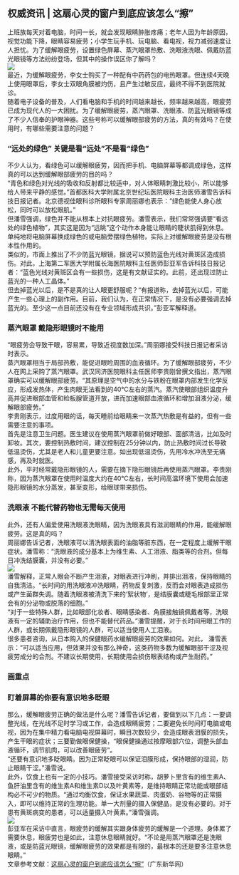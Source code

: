 ## 权威资讯 | 这扇心灵的窗户到底应该怎么“擦”  
上班族每天对着电脑，时间一长，就会发现眼睛肿胀疼痛；老年人因为年龄原因，视觉功能下降，眼睛容易疲劳；小学生玩手机、玩电脑、看电视，视力减弱速度让人担忧。为了缓解眼疲劳，设置绿色屏幕、蒸汽眼罩热敷、洗眼液洗眼、佩戴防蓝光眼镜等方法纷纷登场，但其中的操作误区你了解吗？  
![](http://cdncms.v-keep.cn/wp-content/uploads/2019/12/bd4b5820gy1fs9h5bt7c2j20ky0bs16h.jpg)  
最近，为缓解眼疲劳，李女士购买了一种配有中药药包的电热眼罩。但连续4天晚上使用眼罩后，李女士双眼角膜被灼伤，且产生过敏反应，最终不得不到医院就诊。  
随着电子设备的普及，人们看电脑和手机的时间越来越长，频率越来越高，眼疲劳已成为现代人的一大困扰。为了缓解眼疲劳，蒸汽眼罩、洗眼液、防蓝光眼镜等成了不少人信奉的护眼神器。这些号称可以缓解眼部疲劳的方法，真的有效吗？在使用时，有哪些需要注意的问题？  
### “远处的绿色” 关键是看“远处”不是看“绿色”  
不少人认为，看绿色可以缓解眼疲劳，因而把手机、电脑屏幕等都调成绿色，这样真的可以达到缓解眼部疲劳的目的吗？  
“青色和绿色对光线的吸收和反射都比较适中，对人体眼睛刺激比较小，所以能够给人带来平静的感觉。”首都医科大学附属北京世纪坛医院眼科主治医师潘雪告诉科技日报记者。北京德视佳眼科诊所眼科专家周丽娜也表示：“绿色能使人身心放松，同时可以放松眼肌。”  
但潘雪强调，绿色并不能从根本上对抗眼疲劳。潘雪表示，我们常常强调要“看远处的绿色植物”，其实这是因为“远眺”这个动作本身能让眼睛的睫状肌得到休息。单纯地将电脑屏幕换成绿色的或电脑旁摆绿色植物，实际上对缓解眼疲劳是没有根本性作用的。  
类似的，市面上推出了不少防蓝光眼镜，据说可以预防蓝色光线对黄斑区造成损伤。对此，上海第二军医大学附属长海医院眼科主任医师彭亚军告诉科技日报记者：“蓝色光线对黄斑区会有一些损伤，这是有文献证实的。此前，还出现过防止蓝光的一种人工晶体。”  
但去掉蓝光以后，是不是真的让人眼更舒服呢？“有报道称，去掉蓝光以后，可能产生一些心理上的副作用。目前，我们认为，在正常情况下，是没有必要强调去掉蓝光的。至少这一点目前还没有在专业领域形成共识。”彭亚军解释道。  
### 蒸汽眼罩 戴隐形眼镜时不能用  
“眼疲劳会导致干眼，容易累，导致近视度数加深。”周丽娜接受科技日报记者采访时表示。  
蒸汽眼罩相当于局部热敷，能促进眼睑周围的血液循环。为了缓解眼部疲劳，不少人在网上采购了蒸汽眼罩。武汉同济医院眼科主任医师李贵刚曾撰文指出，蒸汽眼罩确实可以缓解眼部疲劳。“其原理是空气中的水分与铁粉在眼罩内部发生化学反应，形成发热体，产生肉眼无法看到的40℃左右的蒸汽。蒸汽使眼部组织温度升高并促进眼部血管和睑板腺管道开放，进而加速眼部血液循环和增加泪液分泌，缓解眼部疲劳。”  
李贵刚表示，过度用眼的话，每天睡前给眼睛来一次蒸汽热敷是有益的，但有一些需要注意的事项。  
首先是注意卫生问题。医生建议在使用蒸汽眼罩前做好眼部、面部清洁，比如及时卸妆。其次，要控制热敷时间，建议控制在25分钟以内，防止热敷时间过长导致低温烫伤，尤其是老人和儿童更要注意。如出现低温烫伤，先用冷水冲洗至无痛感，再及时就医。  
此外，平时经常戴隐形眼镜的人，需要在摘下隐形眼镜后再使用蒸汽眼罩。李贵刚称，因为蒸汽眼罩在使用时温度大约在40℃左右，长时间高温环境下使用会加速隐形眼镜的水分蒸发，甚至变形，给眼球带来损伤。  
### 洗眼液 不能代替药物也无需每天使用  
此外，还有人偏爱使用洗眼液洗眼睛，因为洗眼液具有滋润眼睛的作用，能缓解眼疲劳。这是真的吗？  
周丽娜告诉记者，洗眼液可以清洗眼表面的油脂等脏东西，在一定程度上缓解干眼症状。潘雪称：“洗眼液的成分基本上为维生素、人工泪液、脂类等的合剂。但每日冲洗结膜囊，并没有必要。”  
![](http://cdncms.v-keep.cn/wp-content/uploads/2019/12/u8453521824254042004fm214gp0.jpg)  
潘雪解释，正常人眼会不断产生泪液，对眼表进行冲刷，并排出泪液，保持眼睛的自我清洁。“长时间的用洗眼液冲洗眼睛，药物反复刺激，反而会对眼表造成损伤或产生菌群失调。随着洗眼液被清洗下来的‘絮状物’，是结膜囊或睫毛根部里正常会有的分泌物或脱落的细胞。”  
“对于一些特殊人群，比如眼部化妆者、眼睛感染者、角膜接触镜佩戴者等，洗眼液有一定的辅助治疗作用，但也不能替代药品。”潘雪提醒，对于长时间用眼工作的人群，或长期佩戴隐形眼镜的人群，可以适当使用人工泪液。  
很多患者咨询，从日本购入的保健眼药水缓解眼疲劳的效果如何。对此， 潘雪表示：“可以适当应用，但效果并没有那么神奇，这类药物多数为缓解眼部干涩及视疲劳成分的合剂。不建议长期使用，长期使用会损伤眼表结构或产生耐药。”  
### 画重点  
### 盯着屏幕的你要有意识地多眨眼  
那么，缓解眼疲劳正确的做法是什么呢？潘雪告诉记者，要做到以下几点：一要调整光线，在光线不足时学习或工作，会造成眼睛疲劳；二要避免长时间盯电脑或电视，因为在集中精力看电脑电视屏幕时，瞬目次数较少，会造成眼表泪膜的损失，产生干眼的症状；三要勤做眼保健操，“眼保健操通过按摩眼部穴位，调整头部血液循环，调节肌肉，可以改善眼疲劳”。  
“还要有意识地多眨眼睛。因为正常眨眼可以保证泪膜形成，保持眼部的湿润，防止眼睛干涩。”潘雪说。  
此外，饮食上也有一定的小技巧。潘雪接受采访时称，胡萝卜里含有的维生素A、鱼肝油里含有的维生素A和维生素D以及叶黄素等，是维持眼睛正常功能或眼部结构必不可少的物质。“通过均衡饮食，保证水果蔬菜、肉蛋奶、谷物等的正常摄入，即可以维持正常的生理功能。单一大剂量的摄入保健品，是没有必要的。对于患有黄斑病变的患者，可以适量摄入叶黄素。”潘雪强调。  
![](http://cdncms.v-keep.cn/wp-content/uploads/2019/12/u3914987751395809508fm26gp0.jpg)  
彭亚军在采访中直言，眼疲劳的缓解其实跟身体疲劳的缓解是一个道理。身体累了需要休息，眼疲劳也是如此，注意休息眼睛就好。“不论是用蒸汽眼罩还是洗眼液，或是防蓝光眼镜，缓解眼疲劳的效果都是有限的，最根本的还是要多注意休息眼睛。”  
文章参考文献：<a href="http://www.gd.xinhuanet.com/newscenter/2019-11/13/c_1125227280.htm">这扇心灵的窗户到底应该怎么“擦”</a>（广东新华网）  
